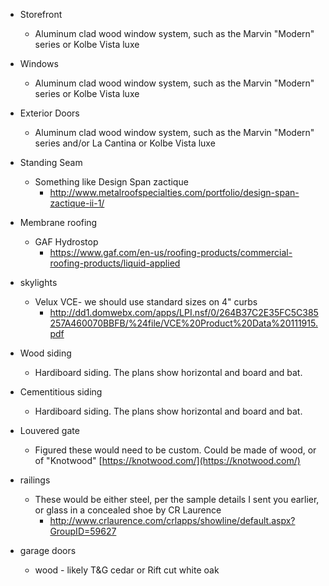-   Storefront
	- Aluminum clad wood window system, such as the Marvin "Modern" series or Kolbe Vista luxe
-   Windows
	- Aluminum clad wood window system, such as the Marvin "Modern" series  or Kolbe Vista luxe
-   Exterior Doors
	- Aluminum clad wood window system, such as the Marvin "Modern" series and/or La Cantina or Kolbe Vista luxe
-   Standing Seam
	- Something like Design Span zactique
		- http://www.metalroofspecialties.com/portfolio/design-span-zactique-ii-1/
-   Membrane roofing
	- GAF Hydrostop
		- https://www.gaf.com/en-us/roofing-products/commercial-roofing-products/liquid-applied
-   skylights
	- Velux VCE- we should use standard sizes on 4" curbs
		- http://dd1.domwebx.com/apps/LPI.nsf/0/264B37C2E35FC5C385257A460070BBFB/%24file/VCE%20Product%20Data%20111915.pdf

-   Wood siding
	- Hardiboard siding. The plans show horizontal and board and bat.  
-   Cementitious siding
	- Hardiboard siding. The plans show horizontal and board and bat.
-   Louvered gate
	- Figured these would need to be custom. Could be made of wood, or of "Knotwood" [https://knotwood.com/](https://knotwood.com/)
-   railings
	- These would be either steel, per the sample details I sent you earlier, or glass in a concealed shoe by CR Laurence
		- http://www.crlaurence.com/crlapps/showline/default.aspx?GroupID=59627 
-   garage doors
	- wood - likely T&G cedar or Rift cut white oak
<!--stackedit_data:
eyJoaXN0b3J5IjpbNTkwNTM1NDY1XX0=
-->